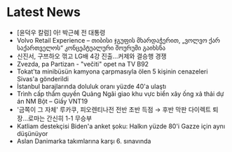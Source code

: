 # Latest News
-  [윤덕우 칼럼] 아! 박근혜 전 대통령
-  Volvo Retail Experience – თიბისი ჯგუფის მხარდაჭერით, „ვოლვო ქარ საქართველოს“ კონცეპტუალური შოურუმი გაიხსნა
-  신진서, 구쯔하오 꺾고 LG배 4강 진출…커제와 결승행 경쟁
-  Zvezda, pa Partizan - "večiti" opet na TV B92
-  Tokat'ta minibüsün kamyona çarpmasıyla ölen 5 kişinin cenazeleri Sivas'a gönderildi
-  İstanbul barajlarında doluluk oranı yüzde 40'a ulaştı
-  Trình cấp thẩm quyền Quảng Ngãi giao khu vực biển xây ống xả thải dự án NM Bột – Giấy VNT19
-  '금쪽이 그 자체' 루카쿠, 피오렌티나전 전반 초반 득점 → 후반 막판 다이렉트 퇴장...로마는 간신히 1-1 무승부
-  Katliam destekçisi Biden'a anket şoku: Halkın yüzde 80'i Gazze için aynı düşünüyor
-  Aslan Danimarka takımlarına karşı 6. sınavında
